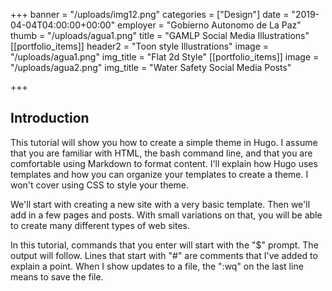+++
banner = "/uploads/img12.png"
categories = ["Design"]
date = "2019-04-04T04:00:00+00:00"
employer = "Gobierno Autonomo de La Paz"
thumb = "/uploads/agua1.png"
title = "GAMLP Social Media Illustrations"
[[portfolio_items]]
header2 = "Toon style Illustrations"
image = "/uploads/agua1.png"
img_title = "Flat 2d Style"
[[portfolio_items]]
image = "/uploads/agua2.png"
img_title = "Water Safety Social Media Posts"

+++
## Introduction

This tutorial will show you how to create a simple theme in Hugo. I assume that you are familiar with HTML, the bash command line, and that you are comfortable using Markdown to format content. I'll explain how Hugo uses templates and how you can organize your templates to create a theme. I won't cover using CSS to style your theme.

We'll start with creating a new site with a very basic template. Then we'll add in a few pages and posts. With small variations on that, you will be able to create many different types of web sites.

In this tutorial, commands that you enter will start with the "\$" prompt. The output will follow. Lines that start with "#" are comments that I've added to explain a point. When I show updates to a file, the ":wq" on the last line means to save the file.